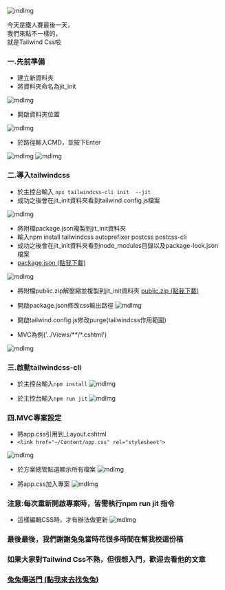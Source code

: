 ![mdImg](https://ithelp.ithome.com.tw/upload/images/20210930/20097001lFLnXlnoY5.png)

今天是鐵人賽最後一天，\
我們來點不一樣的，\
就是Tailwind Css啦

### 一.先前準備
* 建立新資料夾
* 將資料夾命名為jit_init

![mdImg](https://ithelp.ithome.com.tw/upload/images/20210930/20097001JrGFEfSvst.png)

* 開啟資料夾位置

![mdImg](https://ithelp.ithome.com.tw/upload/images/20210930/20097001r3Xktr4LA5.png)

* 於路徑輸入CMD，並按下Enter

![mdImg](https://ithelp.ithome.com.tw/upload/images/20210930/2009700104BcIsTBVZ.png)
![mdImg](https://ithelp.ithome.com.tw/upload/images/20210930/20097001XsVYxPv2oh.png)

### 二.導入tailwindcss
* 於主控台輸入 `npx tailwindcss-cli init  --jit`
* 成功之後會在jit_init資料夾看到tailwind.config.js檔案

![mdImg](https://ithelp.ithome.com.tw/upload/images/20210930/20097001zSFbq0QFnZ.png)

* 將附檔package.json複製到jit_init資料夾
* 輸入npm install tailwindcss autoprefixer postcss postcss-cli
* 成功之後會在jit_init資料夾看到node_modules目錄以及package-lock.json檔案
* [package.json (點我下載)](https://drive.google.com/file/d/11oIvQ_kwFEmAh6a5j2fphomlnFCexQQM/view)

![mdImg](https://ithelp.ithome.com.tw/upload/images/20210930/20097001MPLJKiuB44.png)

* 將附檔public.zip解壓縮並複製到jit_init資料夾
[public.zip (點我下載)](https://drive.google.com/file/d/1xuWGX7GPtmgpxQoAqTe8P89h1i6OHcWC/view)

* 開啟package.json修改css輸出路徑
![mdImg](https://ithelp.ithome.com.tw/upload/images/20210930/20097001LHLvJCIQQS.png)

* 開啟tailwind.config.js修改purge(tailwindcss作用範圍)
* MVC為例('../Views/**/*.cshtml')

![mdImg](https://ithelp.ithome.com.tw/upload/images/20210930/20097001UnxZwZL42u.png)

### 三.啟動tailwindcss-cli
* 於主控台輸入`npm install`
![mdImg](https://ithelp.ithome.com.tw/upload/images/20210930/20097001SgxAYmyaXy.png)

* 於主控台輸入`npm run jit`
![mdImg](https://ithelp.ithome.com.tw/upload/images/20210930/20097001UbwmaSsmwc.png)

### 四.MVC專案設定
* 將app.css引用到_Layout.cshtml
* `<link href="~/Content/app.css" rel="stylesheet">`

![mdImg](https://ithelp.ithome.com.tw/upload/images/20210930/20097001HauTkJGUnc.png)

* 於方案總管點選顯示所有檔案
![mdImg](https://ithelp.ithome.com.tw/upload/images/20210930/20097001qtVFJpUf9f.png)

* 將app.css加入專案
![mdImg](https://ithelp.ithome.com.tw/upload/images/20210930/200970014FtnA0pZSm.png)

### 注意:每次重新開啟專案時，皆需執行npm run jit 指令
* 這樣編輯CSS時，才有辦法做更新
![mdImg](https://ithelp.ithome.com.tw/upload/images/20210930/20097001umMArZ9DoB.png)

### 最後最後，我們謝謝兔兔當時花很多時間在幫我校這份稿
### 如果大家對Tailwind Css不熟，但很想入門，歡迎去看他的文章
### [兔兔傳送門 (點我來去找兔兔)](https://ithelp.ithome.com.tw/users/20138853/ironman/3928)
